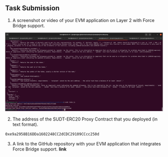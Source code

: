 ## Task Submission
1. A screenshot or video of your EVM application on Layer 2 with Force Bridge support.

![Alt text](https://github.com/knnlrts/nervos-hackaton/blob/main/task-5/contract-deployed.png)

2. The address of the SUDT-ERC20 Proxy Contract that you deployed (in text format).
```sh
0xe9a2958B16DDa1602248CC2dCDC29109CCcc250d
```

3. A link to the GitHub repository with your EVM application that integrates Force Bridge support.
**link**